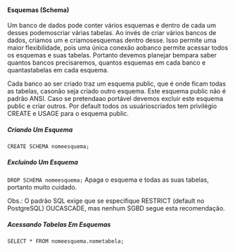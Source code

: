 #### Esquemas (Schema)
Um banco de dados pode conter vários esquemas e dentro de cada um desses podemoscriar várias tabelas. Ao invés de criar vários bancos de dados, criamos um e criamosesquemas dentro desse. Isso permite uma maior flexibilidade, pois uma única conexão aobanco permite acessar todos os esquemas e suas tabelas. Portanto devemos planejar bempara saber quantos bancos precisaremos, quantos esquemas em cada banco e quantastabelas em cada esquema.

Cada banco ao ser criado traz um esquema public, que é onde ficam todas as tabelas, casonão seja criado outro esquema. Este esquema public não é padrão ANSI. Caso se pretendaao portável devemos excluir este esquema public e criar outros. Por default todos os usuárioscriados tem privilégio CREATE e USAGE para o esquema public.

##### Criando Um Esquema
`CREATE SCHEMA nomeesquema;`


##### Excluindo Um Esquema
`DROP SCHEMA nomeesquema;`
Apaga o esquema e todas as suas tabelas, portanto muito cuidado.

Obs.: O padrão SQL exige que se especifique RESTRICT (default no PostgreSQL) OUCASCADE, mas nenhum SGBD segue esta recomendação.

##### Acessando Tabelas Em Esquemas
`SELECT * FROM nomeesquema.nometabela;`